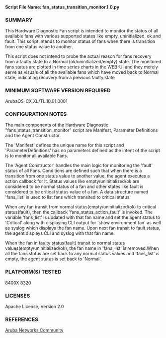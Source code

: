 #### Script File Name: fan\_status\_transition\_monitor.1.0.py

### SUMMARY
This Hardware Diagnostic Fan script is intended to monitor the status of all available fans with various supported states like empty, uninitialized, ok and fault. This script intends to monitor status of fans when there is transition from one status value to another. 

This script does not intend to probe the actual reason for fans recovery from a faulty state to a Normal (ok/uninitialized/empty) state. The monitored fans status are plotted in time series charts in the WEB-UI and they merely serve as visuals of all the available fans which have moved back to Normal state, indicating recovery from a previous  faulty state

### MINIMUM SOFTWARE VERSION REQUIRED
ArubaOS-CX XL/TL.10.01.0001

### CONFIGURATION NOTES
The main components of the Hardware Diagnostic "fans_status_transition_monitor" script are Manifest,  Parameter Definitions and the Agent Constructor.   

The 'Manifest' defines the unique name for this script and 'ParameterDefinitions' has no parameters defined as the intent of the script is to monitor all available Fans.   

The 'Agent Constructor' handles the main logic for monitoring the 'fault' status of all Fans. Conditions are defined such that when there is a transition from one status value to another value, the agent executes a action callback for it. Status values like empty/uninitialized/ok are considered to be normal status of a fan and other states like fault is considered to be critical status value of a fan. A data structure named 'fans_list' is used to list fans which transited to critical status. 

When any fan transit from normal status(empty/uninitialized/ok) to critical status(fault), then the callback 'fans_status_action_fault' is invoked.  The variable 'fans_list' is updated with that fan name and set the agent status to 'Critical' along with displaying CLI output for 'show environment fan' as well as syslog which displays the fan name. Upon next fan transit to fault status, the agent displays CLI and syslog with that fan name.   

When the fan in faulty status(fault) transit to normal status values(empty/uninitialized/ok), the fan name in 'fans_list' is removed.When all the fans status are set back to any normal status values and 'fans_list' is empty, the agent status is set back to 'Normal'.

### PLATFORM(S) TESTED
8400X
8320

### LICENSES
Apache License, Version 2.0

### REFERENCES
[Aruba Networks Community](http://community.arubanetworks.com/t5/Network-Analytic-Engine/ct-p/NetworkAnalyticEngine)
